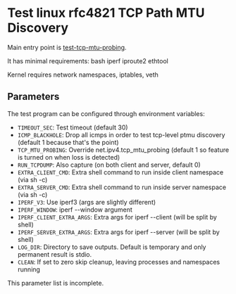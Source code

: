 # Test linux rfc4821 TCP Path MTU Discovery

Main entry point is [test-tcp-mtu-probing](test-tcp-mtu-probing).

It has minimal requirements: bash iperf iproute2 ethtool

Kernel requires network namespaces, iptables, veth

## Parameters

The test program can be configured through environment variables:

* ``TIMEOUT_SEC``: Test timeout (default 30)
* ``ICMP_BLACKHOLE``: Drop all icmps in order to test tcp-level ptmu discovery (default 1 because that's the point)
* ``TCP_MTU_PROBING``: Override net.ipv4.tcp_mtu_probing (default 1 so feature is turned on when loss is detected)
* ``RUN_TCPDUMP``: Also capture (on both client and server, default 0)
* ``EXTRA_CLIENT_CMD``: Extra shell command to run inside client namespace (via sh -c)
* ``EXTRA_SERVER_CMD``: Extra shell command to run inside server namespace (via sh -c)
* ``IPERF_V3``: Use iperf3 (args are slightly different)
* ``IPERF_WINDOW``: iperf --window argument
* ``IPERF_CLIENT_EXTRA_ARGS``: Extra args for iperf --client (will be split by shell)
* ``IPERF_SERVER_EXTRA_ARGS``: Extra args for iperf --server (will be split by shell)
* ``LOG_DIR``: Directory to save outputs. Default is temporary and only permanent result is stdio.
* ``CLEAN``: If set to zero skip cleanup, leaving processes and namespaces running

This parameter list is incomplete.
